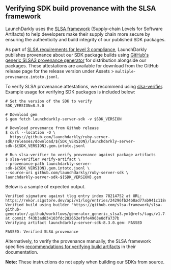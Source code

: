 ## Verifying SDK build provenance with the SLSA framework

LaunchDarkly uses the [SLSA framework](https://slsa.dev/spec/v1.0/about) (Supply-chain Levels for Software Artifacts) to help developers make their supply chain more secure by ensuring the authenticity and build integrity of our published SDK packages.

As part of [SLSA requirements for level 3 compliance](https://slsa.dev/spec/v1.0/requirements), LaunchDarkly publishes provenance about our SDK package builds using [GitHub's generic SLSA3 provenance generator](https://github.com/slsa-framework/slsa-github-generator/blob/main/internal/builders/generic/README.md#generation-of-slsa3-provenance-for-arbitrary-projects) for distribution alongside our packages. These attestations are available for download from the GitHub release page for the release version under Assets > `multiple-provenance.intoto.jsonl`.

To verify SLSA provenance attestations, we recommend using [slsa-verifier](https://github.com/slsa-framework/slsa-verifier). Example usage for verifying SDK packages is included below:

<!-- x-release-please-start-version -->
```
# Set the version of the SDK to verify
SDK_VERSION=8.5.0
```
<!-- x-release-please-end -->

```
# Download gem
$ gem fetch launchdarkly-server-sdk -v $SDK_VERSION

# Download provenance from Github release
$ curl --location -O \
  https://github.com/launchdarkly/ruby-server-sdk/releases/download/${SDK_VERSION}/launchdarkly-server-sdk-${SDK_VERSION}.gem.intoto.jsonl

# Run slsa-verifier to verify provenance against package artifacts 
$ slsa-verifier verify-artifact \
--provenance-path launchdarkly-server-sdk-${SDK_VERSION}.gem.intoto.jsonl \
--source-uri github.com/launchdarkly/ruby-server-sdk \
launchdarkly-server-sdk-${SDK_VERSION}.gem
```

Below is a sample of expected output.

```
Verified signature against tlog entry index 78214752 at URL: https://rekor.sigstore.dev/api/v1/log/entries/24296fb24b8ad77ab941c118ef7e0b2d656b962a0d670c6ac91cfa37d07b7b121ae560b00a978ecf
Verified build using builder "https://github.com/slsa-framework/slsa-github-generator/.github/workflows/generator_generic_slsa3.yml@refs/tags/v1.7.0" at commit f43b3ad834103fdc282652efbfe4963e8dfa737b
Verifying artifact launchdarkly-server-sdk-8.3.0.gem: PASSED

PASSED: Verified SLSA provenance
```

Alternatively, to verify the provenance manually, the SLSA framework specifies [recommendations for verifying build artifacts](https://slsa.dev/spec/v1.0/verifying-artifacts) in their documentation.

**Note:** These instructions do not apply when building our SDKs from source. 
